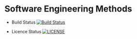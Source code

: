 # Software Engineering Methods

- Build Status [![Build Status](https://travis-ci.org/HzKharek/seMethodsWk1/iprofiler.png?branch=master)](https://travis-ci.org/HzKharel/seMethodsWk1)

- Licence Status [![LICENSE](https://img.shields.io/github/license/HzKharel/seMethodsWk1.svg?style=flat-square)](https://github.com/HzKharel/seMethodsWk1/blob/master/LICENSE)
